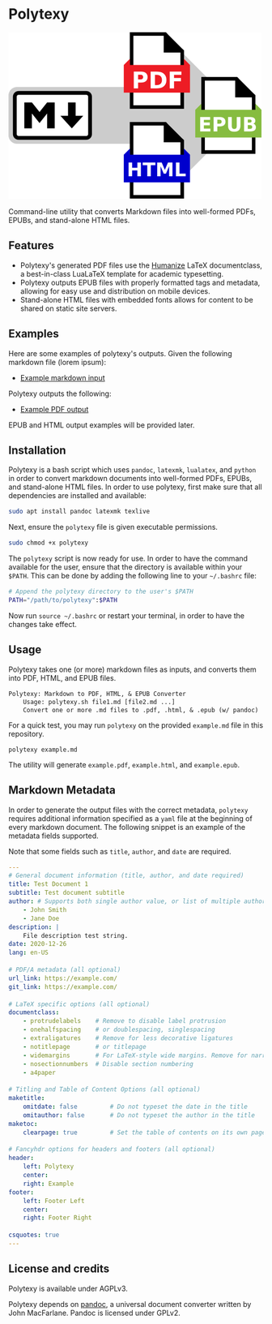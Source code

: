 # Polytexy

![Polytexy Logo.](./logo.png)

Command-line utility that converts Markdown files into well-formed PDFs, EPUBs, and stand-alone HTML files.

## Features

* Polytexy's generated PDF files use the [Humanize](https://github.com/ShenZhouHong/latex-essay) LaTeX documentclass, a best-in-class LuaLaTeX template for academic typesetting.
* Polytexy outputs EPUB files with properly formatted tags and metadata, allowing for easy use and distribution on mobile devices.
* Stand-alone HTML files with embedded fonts allows for content to be shared on static site servers.

## Examples

Here are some examples of polytexy's outputs. Given the following markdown file (lorem ipsum): 

* [Example markdown input](./example.md)

Polytexy outputs the following:

* [Example PDF output](./example.pdf)

EPUB and HTML output examples will be provided later.

## Installation

Polytexy is a bash script which uses `pandoc`, `latexmk`, `lualatex`, and `python` in order to convert markdown documents into well-formed PDFs, EPUBs, and stand-alone HTML files. In order to use polytexy, first make sure that all dependencies are installed and available:

```bash
sudo apt install pandoc latexmk texlive
```

Next, ensure the `polytexy` file is given executable permissions.


```bash
sudo chmod +x polytexy
```

The `polytexy` script is now ready for use. In order to have the command available for the user, ensure that the directory is available within your `$PATH`. This can be done by adding the following line to your `~/.bashrc` file:

```bash
# Append the polytexy directory to the user's $PATH
PATH="/path/to/polytexy":$PATH
```

Now run `source ~/.bashrc` or restart your terminal, in order to have the changes take effect.

## Usage

Polytexy takes one (or more) markdown files as inputs, and converts them into PDF, HTML, and EPUB files.

```
Polytexy: Markdown to PDF, HTML, & EPUB Converter
    Usage: polytexy.sh file1.md [file2.md ...]
    Convert one or more .md files to .pdf, .html, & .epub (w/ pandoc)
```

For a quick test, you may run `polytexy` on the provided `example.md` file in this repository.

```
polytexy example.md
```

The utility will generate `example.pdf`, `example.html`, and `example.epub`.

## Markdown Metadata

In order to generate the output files with the correct metadata, `polytexy` requires additional information specified as a `yaml` file at the beginning of every markdown document. The following snippet is an example of the metadata fields supported.

Note that some fields such as `title`, `author`, and `date` are required.

```yaml
--- 
# General document information (title, author, and date required)
title: Test Document 1
subtitle: Test document subtitle
author: # Supports both single author value, or list of multiple authors
    - John Smith
    - Jane Doe
description: |
    File description test string.
date: 2020-12-26
lang: en-US

# PDF/A metadata (all optional)
url_link: https://example.com/
git_link: https://example.com/

# LaTeX specific options (all optional)
documentclass:
    - protrudelabels    # Remove to disable label protrusion
    - onehalfspacing    # or doublespacing, singlespacing
    - extraligatures    # Remove for less decorative ligatures
    - notitlepage       # or titlepage
    - widemargins       # For LaTeX-style wide margins. Remove for narrower margins
    - nosectionnumbers  # Disable section numbering
    - a4paper

# Titling and Table of Content Options (all optional)
maketitle:
    omitdate: false         # Do not typeset the date in the title
    omitauthor: false       # Do not typeset the author in the title
maketoc:
    clearpage: true         # Set the table of contents on its own page.

# Fancyhdr options for headers and footers (all optional)
header:
    left: Polytexy
    center:
    right: Example
footer:
    left: Footer Left
    center:
    right: Footer Right

csquotes: true
---
```

## License and credits

Polytexy is available under AGPLv3.

Polytexy depends on [pandoc](https://github.com/jgm/pandoc), a universal document converter written by John MacFarlane. Pandoc is licensed under GPLv2.

